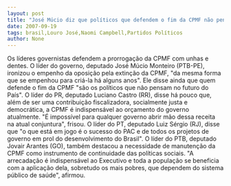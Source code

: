 ```yaml
---
layout: post
title: "José Múcio diz que políticos que defendem o fim da CPMF não pensam no futuro do Brasil"
date: 2007-09-19
tags: brasil,Louro José,Naomi Campbell,Partidos Políticos
author: None
---
```

Os l&iacute;deres governistas defendem a prorroga&ccedil;&atilde;o da CPMF com unhas e dentes.
O l&iacute;der do governo, deputado Jos&eacute; M&uacute;cio Monteiro (PTB-PE), ironizou o empenho da oposi&ccedil;&atilde;o pela extin&ccedil;&atilde;o da CPMF, &quot;da mesma forma que se empenhou para cri&aacute;-la h&aacute; alguns anos&quot;. Ele disse ainda que quem defende o fim da CPMF &quot;s&atilde;o os pol&iacute;ticos que n&atilde;o pensam no futuro do Pa&iacute;s&quot;.
O l&iacute;der do PR, deputado Luciano Castro (RR), disse h&aacute; pouco que, al&eacute;m de ser uma contribui&ccedil;&atilde;o fiscalizadora, socialmente justa e democr&aacute;tica, a CPMF &eacute; indispens&aacute;vel ao or&ccedil;amento do governo atualmente. &quot;&Eacute; imposs&iacute;vel para qualquer governo abrir m&atilde;o dessa receita na atual conjuntura&quot;, frisou.
O l&iacute;der do PT, deputado Luiz S&eacute;rgio (RJ), disse que &quot;o que est&aacute; em jogo &eacute; o sucesso do PAC e de todos os projetos de governo em prol do desenvolvimento do Brasil&quot;.
O l&iacute;der do PTB, deputado Jovair Arantes (GO), tamb&eacute;m destacou a necessidade de manuten&ccedil;&atilde;o da CPMF como instrumento de continuidade das pol&iacute;ticas sociais. &quot;A arrecada&ccedil;&atilde;o &eacute; indispens&aacute;vel ao Executivo e toda a popula&ccedil;&atilde;o se beneficia com a aplica&ccedil;&atilde;o dela, sobretudo os mais pobres, que dependem do sistema p&uacute;blico de sa&uacute;de&quot;, afirmou. 
